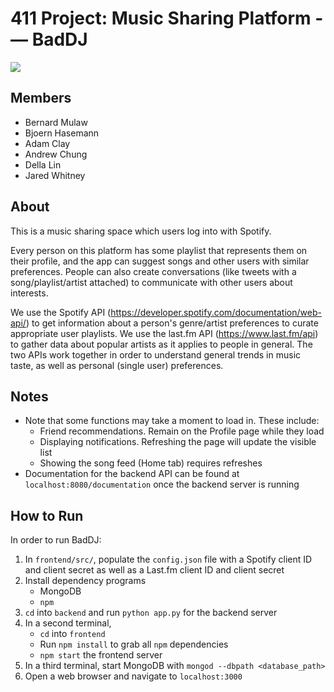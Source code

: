 # 411 Project: Music Sharing Platform ­— BadDJ


[![](thumbnail.png)](https://www.youtube.com/watch?v=5NM12dlQH0c)
## Members
* Bernard Mulaw
* Bjoern Hasemann
* Adam Clay
* Andrew Chung
* Della Lin
* Jared Whitney

## About
This is a music sharing space which users log into with Spotify.

Every person on this platform has some playlist that represents them on their
profile, and the app can suggest songs and other users with similar
preferences. People can also create conversations (like tweets with a
song/playlist/artist attached) to communicate with other users about
interests.

We use the Spotify API (https://developer.spotify.com/documentation/web-api/)
to get information about a person's genre/artist preferences to curate
appropriate user playlists. We use the last.fm API (https://www.last.fm/api) to
gather data about popular artists as it applies to people in general. The two
APIs work together in order to understand general trends in music taste, as
well as personal (single user) preferences.

## Notes
* Note that some functions may take a moment to load in. These include:
    * Friend recommendations. Remain on the Profile page while they load
    * Displaying notifications. Refreshing the page will update the visible list
    * Showing the song feed (Home tab) requires refreshes
* Documentation for the backend API can be found at `localhost:8080/documentation` once the
  backend server is running

## How to Run

In order to run BadDJ:
1. In `frontend/src/`, populate the `config.json` file with a Spotify client
   ID and client secret as well as a Last.fm client ID and client secret
2. Install dependency programs
    * MongoDB
    * `npm`
3. `cd` into `backend` and run `python app.py` for the backend server
4. In a second terminal,
    * `cd` into `frontend`
    * Run `npm install` to grab all `npm` dependencies 
    * `npm start` the frontend server
5. In a third terminal, start MongoDB with `mongod --dbpath <database_path>`
6. Open a web browser and navigate to `localhost:3000`
